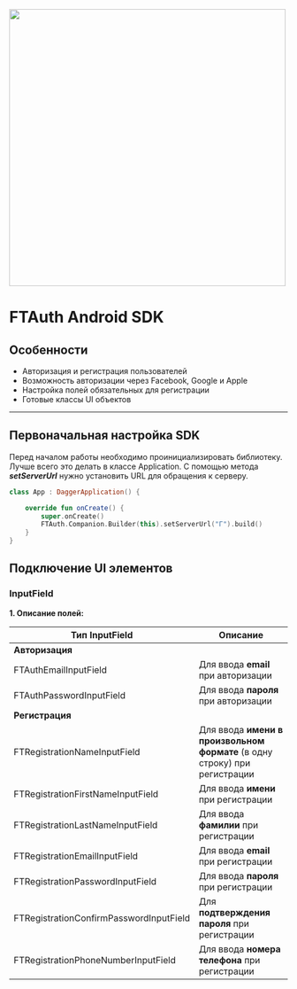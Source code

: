 <img src="https://i.gyazo.com/fcbc3c4c7369d613fa7bfef1cae5ec3a.png" align="center" width="500" >

# FTAuth Android SDK 

## Особенности

- Авторизация и регистрация пользователей
- Возможность авторизации через Facebook, Google и Apple
- Настройка полей обязательных для регистрации
- Готовые классы UI объектов

***

## Первоначальная настройка SDK

Перед началом работы необходимо проинициализировать библиотеку. Лучше всего это делать в классе Application.
С помощью метода ***setServerUrl*** нужно установить URL для обращения к серверу.

```kotlin
class App : DaggerApplication() {

    override fun onCreate() {
        super.onCreate()
        FTAuth.Companion.Builder(this).setServerUrl("Г").build()
    }
}
```

## Подключение UI элементов

### InputField

**1. Описание полей:**

| Тип InputField | Описание |
| ------ | ------ |
| **Авторизация** ||
| FTAuthEmailInputField | Для ввода **email** при авторизации |
| FTAuthPasswordInputField | Для ввода **пароля** при авторизации | 
| **Регистрация** ||
| FTRegistrationNameInputField | Для ввода **имени в произвольном формате** (в одну строку) при регистрации |
| FTRegistrationFirstNameInputField | Для ввода **имени** при регистрации |
| FTRegistrationLastNameInputField | Для ввода **фамилии** при регистрации |
| FTRegistrationEmailInputField | Для ввода **email** при регистрации |
| FTRegistrationPasswordInputField | Для ввода **пароля** при регистрации |
| FTRegistrationConfirmPasswordInputField | Для **подтверждения пароля** при регистрации |
| FTRegistrationPhoneNumberInputField | Для ввода **номера телефона** при регистрации |